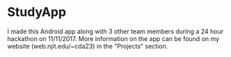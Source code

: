 # StudyApp
I made this Android app along with 3 other team members during a 24 hour hackathon on 11/11/2017. More information on the app
can be found on my website (web.njit.edu/~cda23) in the "Projects" section.
